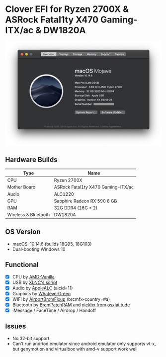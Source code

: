 # Clover EFI for Ryzen 2700X &amp; ASRock Fatal1ty X470 Gaming-ITX/ac &amp; DW1820A

![about this mac](./images/about-this-mac.png)

## Hardware Builds

| Type                 | Name                               |
| -------------------- | ---------------------------------- |
| CPU                  | Ryzen 2700X                        |
| Mother Board         | ASRock Fatal1ty X470 Gaming-ITX/ac |
| Audio                | ALC1220                            |
| GPU                  | Sapphire Radeon RX 590 8 GB        |
| RAM                  | 32G DDR4 (16G \* 2)                |
| Wireless & Bluetooth | DW1820A                            |

## OS Version

- macOS: 10.14.6 (builds 18G95, 18G103)
- Dual-booting Windows 10

## Functional

- [x] CPU by [AMD-Vanilla](https://github.com/AMD-OSX/AMD_Vanilla)
- [x] USB by [XLNC's script](https://github.com/XLNCs/ryzenusbfix)
- [x] Audio by [AppleALC](https://github.com/acidanthera/AppleALC) (alcid=11)
- [x] Graphics by [WhateverGreen](https://github.com/acidanthera/WhateverGreen)
- [x] WIFI by [AirportBrcmFixup](https://github.com/acidanthera/AirportBrcmFixup) (brcmfx-country=#a)
- [x] Bluetooth by [BrcmPatchRAM](https://github.com/RehabMan/OS-X-BrcmPatchRAM) and [nickhx from osxlatitude](https://osxlatitude.com/forums/topic/11540-dw1820a-the-general-troubleshooting-thread/page/10/)
- [x] iMessage / FaceTime / Airdrop / Handoff

## Issues

- No 32-bit support
- Can't run andriod emulator since android emulator only supports vt-x, but genymotion and virtualbox with amd-v support work well
